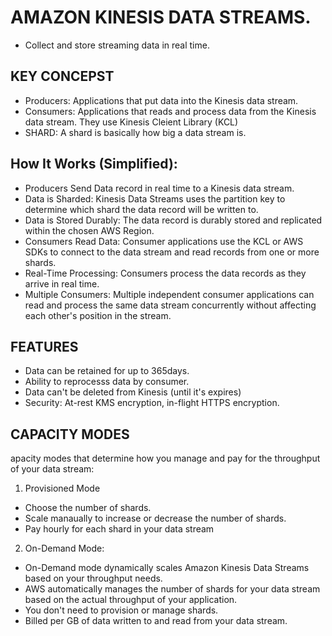 # AMAZON KINESIS DATA STREAMS.
- Collect and store streaming data in real time.

## KEY CONCEPST 
- Producers: Applications that put data into the Kinesis data stream.
- Consumers: Applications that reads and process data from the Kinesis data stream.
They use Kinesis Cleient Library (KCL)
- SHARD: A shard is basically how big a data stream is. 


## How It Works (Simplified):
- Producers Send Data record  in real time to a Kinesis data stream. 
- Data is Sharded: Kinesis Data Streams uses the partition key to determine which shard the data record will be written to.
- Data is Stored Durably: The data record is durably stored and replicated within the chosen AWS Region.
- Consumers Read Data: Consumer applications use the KCL or AWS SDKs to connect to the data stream and read records from one or more shards.
- Real-Time Processing: Consumers process the data records as they arrive in real time.
- Multiple Consumers: Multiple independent consumer applications can read and process the same data stream concurrently without affecting each other's position in the stream.

## FEATURES 
- Data can be retained for up to 365days.
- Ability to reprocesss data by consumer.
- Data can't be deleted from Kinesis (until it's expires)
- Security: At-rest KMS encryption, in-flight HTTPS encryption. 

## CAPACITY MODES 
apacity modes that determine how you manage and pay for the throughput of your data stream: 

1. Provisioned Mode 
- Choose the number of shards.
- Scale manaually to increase or decrease the number of shards. 
- Pay hourly for each shard in your data stream

2. On-Demand Mode:
- On-Demand mode dynamically scales Amazon Kinesis Data Streams based on your throughput needs. 
- AWS automatically manages the number of shards for your data stream based on the actual throughput of your application.
- You don't need to provision or manage shards.
- Billed per GB of data written to and read from your data stream. 
